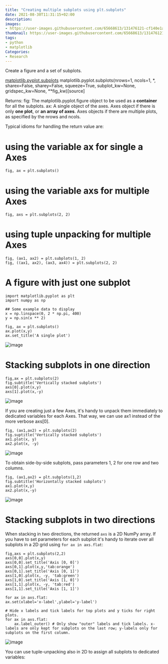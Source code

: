 ```yaml
---
title: "Creating multiple subplots using plt.subplots"
date: 2021-08-30T11:31:15+02:00
description:
images:
- https://user-images.githubusercontent.com/65668613/131476121-cf140e1a-4efe-4cd3-aed2-7eb5e9976fbf.png
thumbnail: https://user-images.githubusercontent.com/65668613/131476121-cf140e1a-4efe-4cd3-aed2-7eb5e9976fbf.png
tags:
- python
- matplotlib
Categories:
- Research
---
```

Create a figure and a set of subplots.

[matplotlib.pyplot.subplots](https://matplotlib.org/stable/api/_as_gen/matplotlib.pyplot.subplots.html#matplotlib.pyplot.subplots)
matplotlib.pyplot.subplots(nrows=1, ncols=1, *, sharex=False, sharey=False, squeeze=True, subplot_kw=None, gridspec_kw=None, **fig_kw)[source]

Returns:
fig: The matplotlib.pyplot.figure object to be used as a **container** for all the subplots.
ax: A single object of the axes. Axes object if there is only **one plot**, or **an array of axes**. Axes objects if there are multiple plots, as specified by the nrows and ncols.

Typical idioms for handling the return value are:
# using the variable ax for single a Axes
```
fig, ax = plt.subplots()
```
# using the variable axs for multiple Axes
```
fig, axs = plt.subplots(2, 2)
```
# using tuple unpacking for multiple Axes
```
fig, (ax1, ax2) = plt.subplots(1, 2)
fig, ((ax1, ax2), (ax3, ax4)) = plt.subplots(2, 2)
```
# A figure with just one subplot
```
import matplotlib.pyplot as plt
import numpy as np

## Some example data to display
x = np.linspace(0, 2 * np.pi, 400)
y = np.sin(x ** 2)
```
```
fig, ax = plt.subplots()
ax.plot(x,y)
ax.set_title('A single plot')
```
![image](https://user-images.githubusercontent.com/65668613/131475906-69dd85ff-bcbb-4288-a24e-cf2b9295dfce.png)

# Stacking subplots in one direction
```
fig,ax = plt.subplots(2)
fig.subtitle('Vertically stacked subplots')
axs[0].plot(x,y)
axs[1].plot(x,-y)
```
![image](https://user-images.githubusercontent.com/65668613/131477410-d915bb0d-cc24-456a-8c72-bab48296ff5a.png)

If you are creating just a few Axes, it's handy to unpack them immediately to dedicated variables for each Axes. That way, we can use ax1 instead of the more verbose axs[0].

```
fig, (ax1,ax2) = plt.subplots(2)
fig.suptitle('Vertically stacked subplots')
ax1.plot(x, y)
ax2.plot(x, -y)
```
![image](https://user-images.githubusercontent.com/65668613/131477875-586ceb55-220a-49a8-8f81-4be319c12bad.png)

To obtain side-by-side subplots, pass parameters 1, 2 for one row and two columns.
```
fig, (ax1,ax2) = plt.subplots(1,2)
fig.subtitle('Horizontally stacked subplots')
ax1.plot(x,y)
ax2.plot(x,-y)
```
![image](https://user-images.githubusercontent.com/65668613/131478295-c31e785f-e621-4c57-96c6-e9c478087212.png)

# Stacking subplots in two directions
When stacking in two directions, the returned `axs` is a 2D NumPy array.
If you have to set parameters for each subplot it's handy to iterate over all subplots in a 2D grid using `for ax in axs.flat`:
```
fig,axs = plt.subplots(2,2)
axs[0,0].plot(x,y)
axs[0,0].set_title('Axis [0, 0]')
axs[0,1].plot(x,y,'tab:orange')
axs[0,1].set_title('Axis [0, 1]')
axs[1,0].plot(x, -y, 'tab:green')
axs[1,0].set_title('Axis [1, 0]')
axs[1,1].plot(x, -y, 'tab:red')
axs[1,1].set_title('Axis [1, 1]')

for ax in axs.flat:
ax.set(xlabel='x-label',ylabel='y-label')

# Hide x labels and tick labels for top plots and y ticks for right plots.
for ax in axs.flat:
    ax.label_outer() # Only show "outer" labels and tick labels. x-labels are only kept for subplots on the last row; y-labels only for subplots on the first column.
```
![image](https://user-images.githubusercontent.com/65668613/131483362-8726e2b9-631a-40cf-b78b-72dc71beca98.png)

You can use tuple-unpacking also in 2D to assign all subplots to dedicated variables:
